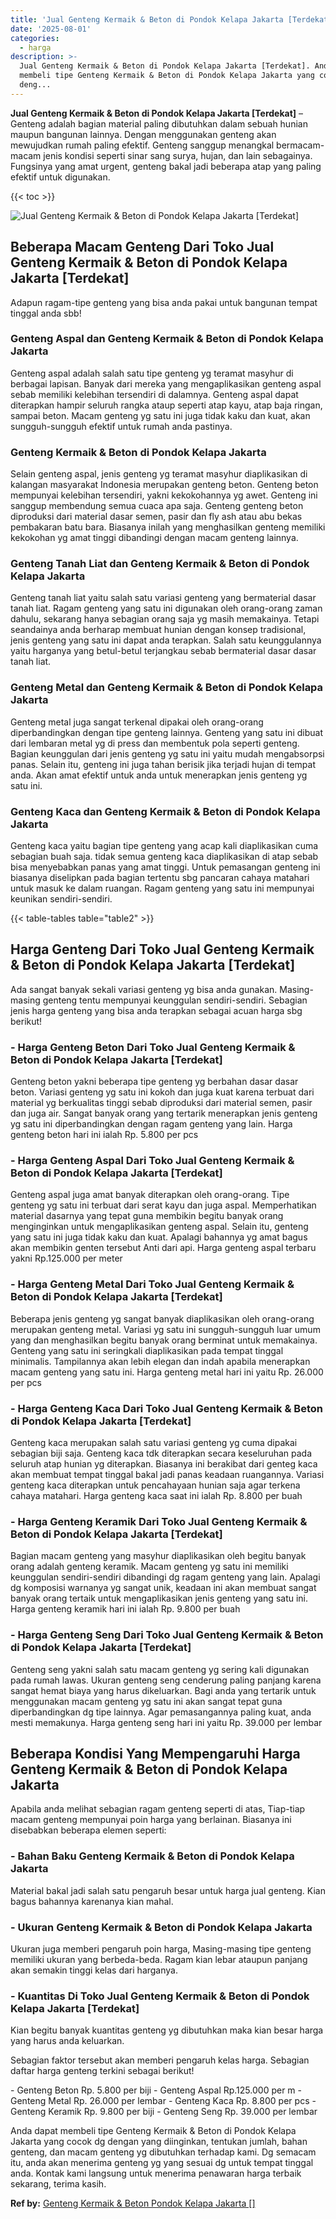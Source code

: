 ```yaml
---
title: 'Jual Genteng Kermaik & Beton di Pondok Kelapa Jakarta [Terdekat]'
date: '2025-08-01'
categories:
  - harga
description: >-
  Jual Genteng Kermaik & Beton di Pondok Kelapa Jakarta [Terdekat]. Anda dapat
  membeli tipe Genteng Kermaik & Beton di Pondok Kelapa Jakarta yang cocok dg
  deng...
---
```


**Jual Genteng Kermaik & Beton di Pondok Kelapa Jakarta \[Terdekat\]** – Genteng adalah bagian material paling dibutuhkan dalam sebuah hunian maupun bangunan lainnya. Dengan menggunakan genteng akan mewujudkan rumah paling efektif. Genteng sanggup menangkal bermacam-macam jenis kondisi seperti sinar sang surya, hujan, dan lain sebagainya. Fungsinya yang amat urgent, genteng bakal jadi beberapa atap yang paling efektif untuk digunakan.

{{< toc >}}

![Jual Genteng Kermaik & Beton di Pondok Kelapa Jakarta [Terdekat]](/images/genteng-minimalis-murah09.png)

## Beberapa Macam Genteng Dari Toko Jual Genteng Kermaik & Beton di Pondok Kelapa Jakarta \[Terdekat\]

Adapun ragam-tipe genteng yang bisa anda pakai untuk bangunan tempat tinggal anda sbb!

### Genteng Aspal dan Genteng Kermaik & Beton di Pondok Kelapa Jakarta

Genteng aspal adalah salah satu tipe genteng yg teramat masyhur di berbagai lapisan. Banyak dari mereka yang mengaplikasikan genteng aspal sebab memiliki kelebihan tersendiri di dalamnya. Genteng aspal dapat diterapkan hampir seluruh rangka ataup seperti atap kayu, atap baja ringan, sampai beton. Macam genteng yg satu ini juga tidak kaku dan kuat, akan sungguh-sungguh efektif untuk rumah anda pastinya.

### Genteng Kermaik & Beton di Pondok Kelapa Jakarta

Selain genteng aspal, jenis genteng yg teramat masyhur diaplikasikan di kalangan masyarakat Indonesia merupakan genteng beton. Genteng beton mempunyai kelebihan tersendiri, yakni kekokohannya yg awet. Genteng ini sanggup membendung semua cuaca apa saja. Genteng genteng beton diproduksi dari material dasar semen, pasir dan fly ash atau abu bekas pembakaran batu bara. Biasanya inilah yang menghasilkan genteng memiliki kekokohan yg amat tinggi dibandingi dengan macam genteng lainnya.

### Genteng Tanah Liat dan Genteng Kermaik & Beton di Pondok Kelapa Jakarta

Genteng tanah liat yaitu salah satu variasi genteng yang bermaterial dasar tanah liat. Ragam genteng yang satu ini digunakan oleh orang-orang zaman dahulu, sekarang hanya sebagian orang saja yg masih memakainya. Tetapi seandainya anda berharap membuat hunian dengan konsep tradisional, jenis genteng yang satu ini dapat anda terapkan. Salah satu keunggulannya yaitu harganya yang betul-betul terjangkau sebab bermaterial dasar dasar tanah liat.

### Genteng Metal dan Genteng Kermaik & Beton di Pondok Kelapa Jakarta

Genteng metal juga sangat terkenal dipakai oleh orang-orang diperbandingkan dengan tipe genteng lainnya. Genteng yang satu ini dibuat dari lembaran metal yg di press dan membentuk pola seperti genteng. Bagian keunggulan dari jenis genteng yg satu ini yaitu mudah mengabsorpsi panas. Selain itu, genteng ini juga tahan berisik jika terjadi hujan di tempat anda. Akan amat efektif untuk anda untuk menerapkan jenis genteng yg satu ini.

### Genteng Kaca dan Genteng Kermaik & Beton di Pondok Kelapa Jakarta

Genteng kaca yaitu bagian tipe genteng yang acap kali diaplikasikan cuma sebagian buah saja. tidak semua genteng kaca diaplikasikan di atap sebab bisa menyebabkan panas yang amat tinggi. Untuk pemasangan genteng ini biasanya diselipkan pada bagian tertentu sbg pancaran cahaya matahari untuk masuk ke dalam ruangan. Ragam genteng yang satu ini mempunyai keunikan sendiri-sendiri.

{{< table-tables table="table2" >}}

## Harga Genteng Dari Toko Jual Genteng Kermaik & Beton di Pondok Kelapa Jakarta \[Terdekat\]

Ada sangat banyak sekali variasi genteng yg bisa anda gunakan. Masing-masing genteng tentu mempunyai keunggulan sendiri-sendiri. Sebagian jenis harga genteng yang bisa anda terapkan sebagai acuan harga sbg berikut!

### \- Harga Genteng Beton Dari Toko Jual Genteng Kermaik & Beton di Pondok Kelapa Jakarta \[Terdekat\]

Genteng beton yakni beberapa tipe genteng yg berbahan dasar dasar beton. Variasi genteng yg satu ini kokoh dan juga kuat karena terbuat dari material yg berkualitas tinggi sebab diproduksi dari material semen, pasir dan juga air. Sangat banyak orang yang tertarik menerapkan jenis genteng yg satu ini diperbandingkan dengan ragam genteng yang lain. Harga genteng beton hari ini ialah Rp. 5.800 per pcs

### \- Harga Genteng Aspal Dari Toko Jual Genteng Kermaik & Beton di Pondok Kelapa Jakarta \[Terdekat\]

Genteng aspal juga amat banyak diterapkan oleh orang-orang. Tipe genteng yg satu ini terbuat dari serat kayu dan juga aspal. Memperhatikan material dasarnya yang tepat guna membikin begitu banyak orang menginginkan untuk mengaplikasikan genteng aspal. Selain itu, genteng yang satu ini juga tidak kaku dan kuat. Apalagi bahannya yg amat bagus akan membikin genten tersebut Anti dari api. Harga genteng aspal terbaru yakni Rp.125.000 per meter

### \- Harga Genteng Metal Dari Toko Jual Genteng Kermaik & Beton di Pondok Kelapa Jakarta \[Terdekat\]

Beberapa jenis genteng yg sangat banyak diaplikasikan oleh orang-orang merupakan genteng metal. Variasi yg satu ini sungguh-sungguh luar umum yang dan menghasilkan begitu banyak orang berminat untuk memakainya. Genteng yang satu ini seringkali diaplikasikan pada tempat tinggal minimalis. Tampilannya akan lebih elegan dan indah apabila menerapkan macam genteng yang satu ini. Harga genteng metal hari ini yaitu Rp. 26.000 per pcs

### \- Harga Genteng Kaca Dari Toko Jual Genteng Kermaik & Beton di Pondok Kelapa Jakarta \[Terdekat\]

Genteng kaca merupakan salah satu variasi genteng yg cuma dipakai sebagian biji saja. Genteng kaca tdk diterapkan secara keseluruhan pada seluruh atap hunian yg diterapkan. Biasanya ini berakibat dari genteg kaca akan membuat tempat tinggal bakal jadi panas keadaan ruangannya. Variasi genteng kaca diterapkan untuk pencahayaan hunian saja agar terkena cahaya matahari. Harga genteng kaca saat ini ialah Rp. 8.800 per buah

### \- Harga Genteng Keramik Dari Toko Jual Genteng Kermaik & Beton di Pondok Kelapa Jakarta \[Terdekat\]

Bagian macam genteng yang masyhur diaplikasikan oleh begitu banyak orang adalah genteng keramik. Macam genteng yg satu ini memiliki keunggulan sendiri-sendiri dibandingi dg ragam genteng yang lain. Apalagi dg komposisi warnanya yg sangat unik, keadaan ini akan membuat sangat banyak orang tertaik untuk mengaplikasikan jenis genteng yang satu ini. Harga genteng keramik hari ini ialah Rp. 9.800 per buah

### \- Harga Genteng Seng Dari Toko Jual Genteng Kermaik & Beton di Pondok Kelapa Jakarta \[Terdekat\]

Genteng seng yakni salah satu macam genteng yg sering kali digunakan pada rumah lawas. Ukuran genteng seng cenderung paling panjang karena sangat hemat biaya yang harus dikeluarkan. Bagi anda yang tertarik untuk menggunakan macam genteng yg satu ini akan sangat tepat guna diperbandingkan dg tipe lainnya. Agar pemasangannya paling kuat, anda mesti memakunya. Harga genteng seng hari ini yaitu Rp. 39.000 per lembar

## Beberapa Kondisi Yang Mempengaruhi Harga Genteng Kermaik & Beton di Pondok Kelapa Jakarta

Apabila anda melihat sebagian ragam genteng seperti di atas, Tiap-tiap macam genteng mempunyai poin harga yang berlainan. Biasanya ini disebabkan beberapa elemen seperti:

### \- Bahan Baku Genteng Kermaik & Beton di Pondok Kelapa Jakarta

Material bakal jadi salah satu pengaruh besar untuk harga jual genteng. Kian bagus bahannya karenanya kian mahal.

### \- Ukuran Genteng Kermaik & Beton di Pondok Kelapa Jakarta

Ukuran juga memberi pengaruh poin harga, Masing-masing tipe genteng memiliki ukuran yang berbeda-beda. Ragam kian lebar ataupun panjang akan semakin tinggi kelas dari harganya.

### \- Kuantitas Di Toko Jual Genteng Kermaik & Beton di Pondok Kelapa Jakarta \[Terdekat\]

Kian begitu banyak kuantitas genteng yg dibutuhkan maka kian besar harga yang harus anda keluarkan.

Sebagian faktor tersebut akan memberi pengaruh kelas harga. Sebagian daftar harga genteng terkini sebagai berikut!

\- Genteng Beton Rp. 5.800 per biji - Genteng Aspal Rp.125.000 per m - Genteng Metal Rp. 26.000 per lembar - Genteng Kaca Rp. 8.800 per pcs - Genteng Keramik Rp. 9.800 per biji - Genteng Seng Rp. 39.000 per lembar

Anda dapat membeli tipe Genteng Kermaik & Beton di Pondok Kelapa Jakarta yang cocok dg dengan yang diinginkan, tentukan jumlah, bahan genteng, dan macam genteng yg dibutuhkan terhadap kami. Dg semacam itu, anda akan menerima genteng yg yang sesuai dg untuk tempat tinggal anda. Kontak kami langsung untuk menerima penawaran harga terbaik sekarang, terima kasih.

**Ref by:**  [Genteng Kermaik & Beton  Pondok Kelapa Jakarta []](https://id.wikipedia.org/wiki/Genteng)
